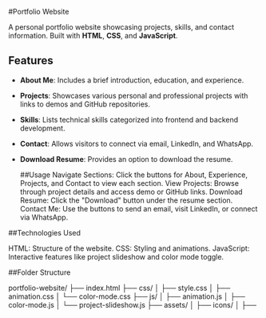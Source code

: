 #Portfolio Website

A personal portfolio website showcasing projects, skills, and contact information. Built with **HTML**, **CSS**, and **JavaScript**.

## Features

- **About Me**: Includes a brief introduction, education, and experience.
- **Projects**: Showcases various personal and professional projects with links to demos and GitHub repositories.
- **Skills**: Lists technical skills categorized into frontend and backend development.
- **Contact**: Allows visitors to connect via email, LinkedIn, and WhatsApp.
- **Download Resume**: Provides an option to download the resume.

  ##Usage
Navigate Sections:  Click the buttons for About, Experience, Projects, and Contact to view each section.
View Projects:   Browse through project details and access demo or GitHub links.
Download Resume:   Click the "Download" button under the resume section.
Contact Me:   Use the buttons to send an email, visit LinkedIn, or connect via WhatsApp.

##Technologies Used

HTML: Structure of the website.
CSS: Styling and animations.
JavaScript: Interactive features like project slideshow and color mode toggle.



##Folder Structure

portfolio-website/
├── index.html
├── css/
│   ├── style.css
│   ├── animation.css
│   └── color-mode.css
├── js/
│   ├── animation.js
│   ├── color-mode.js
│   └── project-slideshow.js
├── assets/
│   ├── icons/
│   ├──



